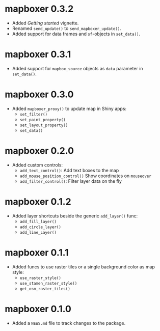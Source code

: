 # mapboxer 0.3.2

* Added _Getting started_ vignette.
* Renamed `send_update()` to `send_mapboxer_update()`.
* Added support for data frames and `sf`-objects in `set_data()`.

# mapboxer 0.3.1

* Added support for `mapbox_source` objects as `data` parameter in `set_data()`.

# mapboxer 0.3.0

* Added `mapboxer_proxy()` to update map in Shiny apps:
    - `set_filter()`
    - `set_paint_property()`
    - `set_layout_property()`
    - `set_data()`

# mapboxer 0.2.0

* Added custom controls:
    - `add_text_control()`: Add text boxes to the map
    - `add_mouse_position_control()` Show coordinates on `mouseover`
    - `add_filter_control()`: Filter layer data on the fly

# mapboxer 0.1.2

* Added layer shortcuts beside the generic `add_layer()` func:
    - `add_fill_layer()`
    - `add_circle_layer()`
    - `add_line_Layer()`

# mapboxer 0.1.1

* Added funcs to use raster tiles or a single background color as map style:
    - `use_raster_style()`
    - `use_stamen_raster_style()`
    - `get_osm_raster_tiles()`

# mapboxer 0.1.0

* Added a `NEWS.md` file to track changes to the package.
